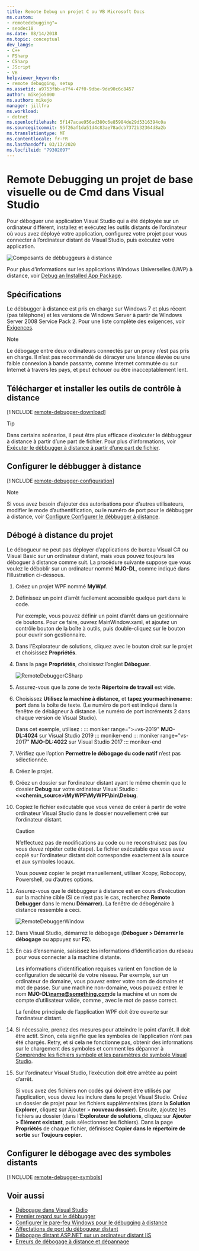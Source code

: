 ```yaml
---
title: Remote Debug un projet C ou VB Microsoft Docs
ms.custom:
- remotedebugging"=
- seodec18
ms.date: 08/14/2018
ms.topic: conceptual
dev_langs:
- C++
- FSharp
- CSharp
- JScript
- VB
helpviewer_keywords:
- remote debugging, setup
ms.assetid: a9753fbb-e7f4-47f0-9dbe-9de90c6c8457
author: mikejo5000
ms.author: mikejo
manager: jillfra
ms.workload:
- dotnet
ms.openlocfilehash: 5f147acae956ad380c6e85984de29d5316394c0a
ms.sourcegitcommit: 95f26af1da51d4c83ae78adcb7372b32364d8a2b
ms.translationtype: MT
ms.contentlocale: fr-FR
ms.lasthandoff: 03/13/2020
ms.locfileid: "79302097"
---
```

# <a name="remote-debugging-a-c-or-visual-basic-project-in-visual-studio"></a>Remote Debugging un projet de base visuelle ou de Cmd dans Visual Studio
Pour déboguer une application Visual Studio qui a été déployée sur un ordinateur différent, installez et exécutez les outils distants de l’ordinateur où vous avez déployé votre application, configurez votre projet pour vous connecter à l’ordinateur distant de Visual Studio, puis exécutez votre application.

![Composants de débbuggeurs à distance](../debugger/media/remote-debugger-client-apps.png "Remote_debugger_components")

Pour plus d’informations sur les applications Windows Universelles (UWP) à distance, voir [Debug an Installed App Package](debug-installed-app-package.md).

## <a name="requirements"></a>Spécifications

Le débbugger à distance est pris en charge sur Windows 7 et plus récent (pas téléphone) et les versions de Windows Server à partir de Windows Server 2008 Service Pack 2. Pour une liste complète des exigences, voir [Exigences](../debugger/remote-debugging.md#requirements_msvsmon).

> [!NOTE]
> Le débogage entre deux ordinateurs connectés par un proxy n’est pas pris en charge. Il n’est pas recommandé de déracyer une latence élevée ou une faible connexion à bande passante, comme Internet commutée ou sur Internet à travers les pays, et peut échouer ou être inacceptablement lent.

## <a name="download-and-install-the-remote-tools"></a>Télécharger et installer les outils de contrôle à distance

[!INCLUDE [remote-debugger-download](../debugger/includes/remote-debugger-download.md)]

> [!TIP]
> Dans certains scénarios, il peut être plus efficace d’exécuter le débbuggeur à distance à partir d’une part de fichier. Pour plus d’informations, voir [Exécuter le débbugger à distance à partir d’une part de fichier](../debugger/remote-debugging.md#fileshare_msvsmon).

## <a name="set-up-the-remote-debugger"></a><a name="BKMK_setup"></a>Configurer le débbugger à distance

[!INCLUDE [remote-debugger-configuration](../debugger/includes/remote-debugger-configuration.md)]

> [!NOTE]
> Si vous avez besoin d’ajouter des autorisations pour d’autres utilisateurs, modifier le mode d’authentification, ou le numéro de port pour le débbugger à distance, voir [Configure Configurer le débbugger à distance](../debugger/remote-debugging.md#configure_msvsmon).

## <a name="remote-debug-the-project"></a><a name="remote_csharp"></a>Débogé à distance du projet
Le débogueur ne peut pas déployer d’applications de bureau Visual C# ou Visual Basic sur un ordinateur distant, mais vous pouvez toujours les déboguer à distance comme suit. La procédure suivante suppose que vous voulez le déboblir sur un ordinateur nommé **MJO-DL**, comme indiqué dans l’illustration ci-dessous.

1. Créez un projet WPF nommé **MyWpf**.

2. Définissez un point d’arrêt facilement accessible quelque part dans le code.

    Par exemple, vous pouvez définir un point d’arrêt dans un gestionnaire de boutons. Pour ce faire, ouvrez MainWindow.xaml, et ajoutez un contrôle bouton de la boîte à outils, puis double-cliquez sur le bouton pour ouvrir son gestionnaire.

3. Dans l’Explorateur de solutions, cliquez avec le bouton droit sur le projet et choisissez **Propriétés**.

4. Dans la page **Propriétés**, choisissez l’onglet **Déboguer**.

    ![RemoteDebuggerCSharp](../debugger/media/remotedebuggercsharp.png "RemoteDebuggerCSharp")

5. Assurez-vous que la zone de texte **Répertoire de travail** est vide.

6. Choisissez **Utilisez la machine à distance,** et **tapez yourmachinename: port** dans la boîte de texte. (Le numéro de port est indiqué dans la fenêtre de débâgneur à distance. Le numéro de port incréments 2 dans chaque version de Visual Studio).

    Dans cet exemple, utilisez :
    ::: moniker range=">=vs-2019"
    **MJO-DL:4024** sur Visual Studio 2019
    ::: moniker-end
    ::: moniker range="vs-2017"
    **MJO-DL:4022** sur Visual Studio 2017
    ::: moniker-end

7. Vérifiez que l’option **Permettre le débogage du code natif** n’est pas sélectionnée.

8. Créez le projet.

9. Créez un dossier sur l’ordinateur distant ayant le même chemin que le dossier **Debug** sur votre ordinateur Visual Studio : **\<<chemin_source>\MyWPF\MyWPF\bin\Debug**.

10. Copiez le fichier exécutable que vous venez de créer à partir de votre ordinateur Visual Studio dans le dossier nouvellement créé sur l’ordinateur distant.

    > [!CAUTION]
    > N’effectuez pas de modifications au code ou ne reconstruisez pas (ou vous devez répéter cette étape). Le fichier exécutable que vous avez copié sur l’ordinateur distant doit correspondre exactement à la source et aux symboles locaux.

    Vous pouvez copier le projet manuellement, utiliser Xcopy, Robocopy, Powershell, ou d’autres options.

11. Assurez-vous que le débbuggeur à distance est en cours d’exécution sur la machine cible (Si ce n’est pas le cas, recherchez **Remote Debugger** dans le menu **Démarrer).** La fenêtre de débogénaire à distance ressemble à ceci.

     ![RemoteDebuggerWindow](../debugger/media/remotedebuggerwindow.png "RemoteDebuggerWindow")

12. Dans Visual Studio, démarrez le débogage (**Déboguer > Démarrer le débogage** ou appuyez sur **F5**).

13. En cas d’ensemanie, saisissez les informations d’identification du réseau pour vous connecter à la machine distante.

     Les informations d’identification requises varient en fonction de la configuration de sécurité de votre réseau. Par exemple, sur un ordinateur de domaine, vous pouvez entrer votre nom de domaine et mot de passe. Sur une machine non-domaine, vous pouvez entrer le nom <strong>MJO-DL\name@something.com</strong>de la machine et un nom de compte d’utilisateur valide, comme , avec le mot de passe correct.

     La fenêtre principale de l’application WPF doit être ouverte sur l’ordinateur distant.

14. Si nécessaire, prenez des mesures pour atteindre le point d’arrêt. Il doit être actif. Sinon, cela signifie que les symboles de l’application n’ont pas été chargés. Retry, et si cela ne fonctionne pas, obtenir des informations sur le chargement des symboles et comment les dépanner à [Comprendre les fichiers symbole et les paramètres de symbole Visual Studio](https://devblogs.microsoft.com/devops/understanding-symbol-files-and-visual-studios-symbol-settings/).

15. Sur l’ordinateur Visual Studio, l’exécution doit être arrêtée au point d’arrêt.

    Si vous avez des fichiers non codés qui doivent être utilisés par l’application, vous devez les inclure dans le projet Visual Studio. Créez un dossier de projet pour les fichiers supplémentaires (dans la **Solution Explorer**, cliquez sur Ajouter > **nouveau dossier**). Ensuite, ajoutez les fichiers au dossier (dans l’**Explorateur de solutions**, cliquez sur **Ajouter > Élément existant**, puis sélectionnez les fichiers). Dans la page **Propriétés** de chaque fichier, définissez **Copier dans le répertoire de sortie** sur **Toujours copier**.

## <a name="set-up-debugging-with-remote-symbols"></a>Configurer le débogage avec des symboles distants

[!INCLUDE [remote-debugger-symbols](../debugger/includes/remote-debugger-symbols.md)]

## <a name="see-also"></a>Voir aussi
- [Débogage dans Visual Studio](../debugger/index.yml)
- [Premier regard sur le débbugger](../debugger/debugger-feature-tour.md)
- [Configurer le pare-feu Windows pour le débugging à distance](../debugger/configure-the-windows-firewall-for-remote-debugging.md)
- [Affectations de port du débogueur distant](../debugger/remote-debugger-port-assignments.md)
- [Débogage distant ASP.NET sur un ordinateur distant IIS](../debugger/remote-debugging-aspnet-on-a-remote-iis-computer.md)
- [Erreurs de débogage à distance et dépannage](../debugger/remote-debugging-errors-and-troubleshooting.md)